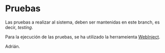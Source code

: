 # Pruebas

Las pruebas a realizar al sistema, deben ser mantenidas en este branch, es decir, *testing*.

Para la ejecuci&oacute;n de las pruebas, se ha utilizado la herrameienta [WebInject](http://www.webinject.org/). 

Adri&aacute;n.